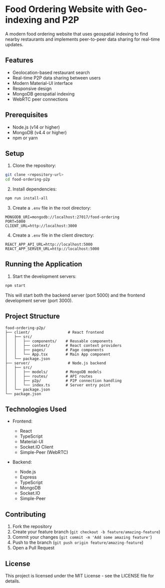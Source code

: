 # Food Ordering Website with Geo-indexing and P2P

A modern food ordering website that uses geospatial indexing to find nearby restaurants and implements peer-to-peer data sharing for real-time updates.

## Features

- Geolocation-based restaurant search
- Real-time P2P data sharing between users
- Modern Material-UI interface
- Responsive design
- MongoDB geospatial indexing
- WebRTC peer connections

## Prerequisites

- Node.js (v14 or higher)
- MongoDB (v4.4 or higher)
- npm or yarn

## Setup

1. Clone the repository:
```bash
git clone <repository-url>
cd food-ordering-p2p
```

2. Install dependencies:
```bash
npm run install-all
```

3. Create a `.env` file in the root directory:
```
MONGODB_URI=mongodb://localhost:27017/food-ordering
PORT=5000
CLIENT_URL=http://localhost:3000
```

4. Create a `.env` file in the client directory:
```
REACT_APP_API_URL=http://localhost:5000
REACT_APP_SERVER_URL=http://localhost:5000
```

## Running the Application

1. Start the development servers:
```bash
npm start
```

This will start both the backend server (port 5000) and the frontend development server (port 3000).

## Project Structure

```
food-ordering-p2p/
├── client/                 # React frontend
│   ├── src/
│   │   ├── components/    # Reusable components
│   │   ├── context/       # React context providers
│   │   ├── pages/         # Page components
│   │   └── App.tsx        # Main App component
│   └── package.json
├── server/                 # Node.js backend
│   ├── src/
│   │   ├── models/        # MongoDB models
│   │   ├── routes/        # API routes
│   │   ├── p2p/           # P2P connection handling
│   │   └── index.ts       # Server entry point
│   └── package.json
└── package.json
```

## Technologies Used

- Frontend:
  - React
  - TypeScript
  - Material-UI
  - Socket.IO Client
  - Simple-Peer (WebRTC)

- Backend:
  - Node.js
  - Express
  - TypeScript
  - MongoDB
  - Socket.IO
  - Simple-Peer

## Contributing

1. Fork the repository
2. Create your feature branch (`git checkout -b feature/amazing-feature`)
3. Commit your changes (`git commit -m 'Add some amazing feature'`)
4. Push to the branch (`git push origin feature/amazing-feature`)
5. Open a Pull Request

## License

This project is licensed under the MIT License - see the LICENSE file for details. 